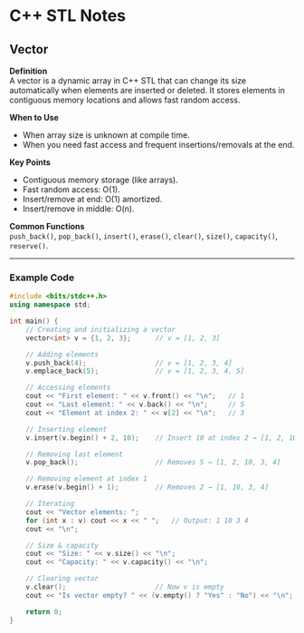 # C++ STL Notes

## Vector

**Definition**  
A vector is a dynamic array in C++ STL that can change its size automatically when elements are inserted or deleted. It stores elements in contiguous memory locations and allows fast random access.

**When to Use**  
- When array size is unknown at compile time.  
- When you need fast access and frequent insertions/removals at the end.  

**Key Points**  
- Contiguous memory storage (like arrays).  
- Fast random access: O(1).  
- Insert/remove at end: O(1) amortized.  
- Insert/remove in middle: O(n).  

**Common Functions**  
`push_back()`, `pop_back()`, `insert()`, `erase()`, `clear()`, `size()`, `capacity()`, `reserve()`.

---

### Example Code

```cpp
#include <bits/stdc++.h>
using namespace std;

int main() {
    // Creating and initializing a vector
    vector<int> v = {1, 2, 3};      // v = [1, 2, 3]

    // Adding elements
    v.push_back(4);                 // v = [1, 2, 3, 4]
    v.emplace_back(5);              // v = [1, 2, 3, 4, 5]

    // Accessing elements
    cout << "First element: " << v.front() << "\n";   // 1
    cout << "Last element: " << v.back() << "\n";     // 5
    cout << "Element at index 2: " << v[2] << "\n";   // 3

    // Inserting element
    v.insert(v.begin() + 2, 10);    // Insert 10 at index 2 → [1, 2, 10, 3, 4, 5]

    // Removing last element
    v.pop_back();                   // Removes 5 → [1, 2, 10, 3, 4]

    // Removing element at index 1
    v.erase(v.begin() + 1);         // Removes 2 → [1, 10, 3, 4]

    // Iterating
    cout << "Vector elements: ";
    for (int x : v) cout << x << " ";   // Output: 1 10 3 4
    cout << "\n";

    // Size & capacity
    cout << "Size: " << v.size() << "\n";
    cout << "Capacity: " << v.capacity() << "\n";

    // Clearing vector
    v.clear();                      // Now v is empty
    cout << "Is vector empty? " << (v.empty() ? "Yes" : "No") << "\n";

    return 0;
}
